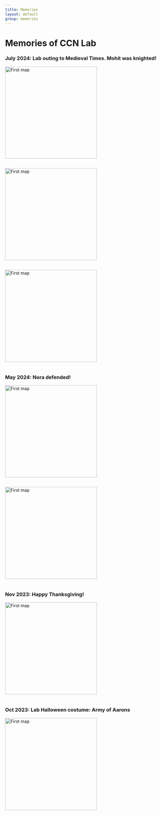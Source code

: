 ```yaml
---
title: Memories
layout: default
group: memories
---
```


# Memories of CCN Lab

### July 2024: Lab outing to Medieval Times. Mohit was knighted!<br>
<!-- <img class="img-fluid" src="/lab/static/img/memories/mohit_knighted.jpg" alt="First map" style="width: 300px; height: auto;"> -->

<img class="img-fluid" src="/lab/static/img/memories/mohit_knighted.jpg" alt="First map" style="width: 300px; height: auto;"> <br><br>

<img class="img-fluid" src="/lab/static/img/memories/medieval_group_pic.jpg" alt="First map" style="width: 300px; height: auto;"> <br><br>

<img class="img-fluid" src="/lab/static/img/memories/trespassing.jpg" alt="First map" style="width: 300px; height: auto;"> <br><br>

### May 2024: Nora defended!<br>
<img class="img-fluid" src="/lab/static/img/memories/nora_defense1.jpg" alt="First map" style="width: 300px; height: auto;"> <br><br>

<img class="img-fluid" src="/lab/static/img/memories/nora_defense2.jpg" alt="First map" style="width: 300px; height: auto;"> <br><br>

### Nov 2023: Happy Thanksgiving!<br>
<img class="img-fluid" src="/lab/static/img/memories/thanksgiving2023.jpg" alt="First map" style="width: 300px; height: auto;"> <br><br>

### Oct 2023: Lab Halloween costume: Army of Aarons<br>
<img class="img-fluid" src="/lab/static/img/memories/army_of_aarons.jpg" alt="First map" style="width: 300px; height: auto;"> <br><br>


